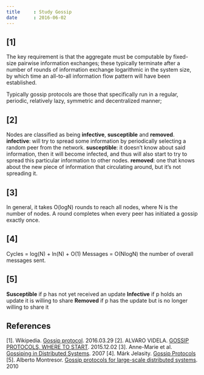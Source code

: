 ```yaml
---
title     : Study Gossip
date      : 2016-06-02
---
```



## [1]
The key requirement is that the aggregate must be computable by fixed-size pairwise information exchanges; these typically terminate after a number of rounds of information exchange logarithmic in the system size, by which time an all-to-all information flow pattern will have been established.

Typically gossip protocols are those that specifically run in a regular, periodic, relatively lazy, symmetric and decentralized manner;


## [2]
Nodes are classified as being __infective__, __susceptible__ and __removed__.
__infective__:   will try to spread some information by periodically selecting a random peer from the network.
__susceptible__: it doesn’t know about said information, then it will become infected, and thus will also start to try to spread this particular information to other nodes.
__removed__:     one that knows about the new piece of information that circulating around, but it’s not spreading it.


## [3]
In general, it takes O(logN) rounds to reach all nodes, where N is the number of nodes. A round completes when every peer has initiated a gossip
exactly once.


## [4]
Cycles   = log(N) + ln(N) + O(1)
Messages = O(NlogN)    the number of overall messages sent.


## [5]
__Susceptible__ if p has not yet received an update
__Infective__   if p holds an update it is willing to share
__Removed__     if p has the update but is no longer willing to share it


## References
[1]. Wikipedia. [Gossip protocol](https://en.wikipedia.org/wiki/Gossip_protocol). 2016.03.29
[2]. ALVARO VIDELA. [GOSSIP PROTOCOLS, WHERE TO START](http://videlalvaro.github.io/2015/12/gossip-protocols.html). 2015.12.02
[3]. Anne-Marie et al. [Gossiping in Distributed Systems](http://www.distributed-systems.net/papers/2007.osr.pdf). 2007
[4]. Márk Jelasity. [Gossip Protocols ](http://www.inf.u-szeged.hu/~jelasity/ddm/gossip.pdf)
[5]. Alberto Montresor. [Gossip protocols for large-scale distributed systems](http://sbrc2010.inf.ufrgs.br/resources/presentations/tutorial/tutorial-montresor.pdf). 2010
